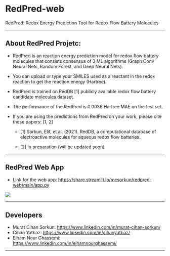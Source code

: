# RedPred-web
RedPred: Redox Energy Prediction Tool for Redox Flow Battery Molecules

------------------------------------------

## About RedPred Projetc:

* RedPred is an reaction energy prediction model for redox flow battery molecules that consists consensus of 3 ML algorithms (Graph Conv Neural Nets, Random Forest, and Deep Neural Nets).

* You can upload or type your SMILES used as a reactant in the redox reaction to get the reaction energy (Hartree).

* RedPred is trained on RedDB [1] publicly available redox flow battery candidate molecules dataset.

* The performance of the RedPred is 0.0036 Hartree MAE on the test set.

* If you are using the predictions from RedPred on your work, please cite these papers: [1, 2]

  * [1] Sorkun, Elif, et al. (2021). RedDB, a computational database of electroactive molecules for aqueous redox flow batteries.

  * [2] In preparation (will be updated soon)


------------------------------------------
## RedPred Web App

* Link for the web app: https://share.streamlit.io/mcsorkun/redpred-web/main/app.py

![](redpred_app.gif)

------------------------------------------

## Developers

* Murat Cihan Sorkun: https://www.linkedin.com/in/murat-cihan-sorkun/
* Cihan Yatbaz: https://www.linkedin.com/in/cihanyatbaz/
* Elham Nour Ghassemi: https://www.linkedin.com/in/elhamnourghassemi/
      
      
------------------------------------------


